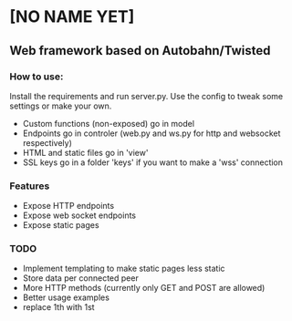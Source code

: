 # [NO NAME YET]

## Web framework based on Autobahn/Twisted

### How to use:
Install the requirements and run server.py.
Use the config to tweak some settings or make your own.

- Custom functions (non-exposed) go in model 
- Endpoints go in controler (web.py and ws.py for http and websocket respectively)
- HTML and static files go in 'view'
- SSL keys go in a folder 'keys' if you want to make a 'wss' connection

### Features
- Expose HTTP endpoints
- Expose web socket endpoints
- Expose static pages

### TODO
- Implement templating to make static pages less static
- Store data per connected peer
- More HTTP methods (currently only GET and POST are allowed)
- Better usage examples
- replace 1th with 1st
